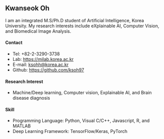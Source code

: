 ## Kwanseok Oh

I am an integrated M.S/Ph.D student of Artificial Intelligence, Korea University. My research interests include eXplainable AI, Computer Vision, and Biomedical Image Analysis.

#### Contact
- Tel: +82-2-3290-3738
- Lab: https://milab.korea.ac.kr
- E-mail: ksohh@korea.ac.kr
- Github: https://github.com/ksoh97

#### Research Interest
- Machine/Deep learning, Computer vision, Explainable AI, and Brain disease diagnosis

#### Skill
- Programming Language: Python, Visual C/C++, Javascript, R, and MATLAB
- Deep Learning Framework: TensorFlow/Keras, PyTorch
